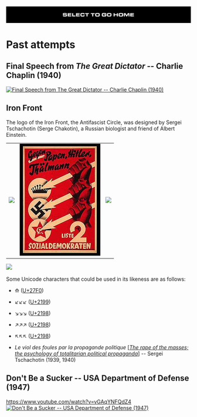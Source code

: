 [![](https://raw.githubusercontent.com/wdbm/InfoPeace/master/media/InfoPeace_home.png)](https://github.com/wdbm/InfoPeace/blob/master/README.md)

# Past attempts

## Final Speech from *The Great Dictator* -- Charlie Chaplin (1940)

[![Final Speech from *The Great Dictator* -- Charlie Chaplin (1940)](https://img.youtube.com/vi/J7GY1Xg6X20/maxresdefault.jpg)](https://www.youtube.com/watch?v=J7GY1Xg6X20)

## Iron Front

The logo of the Iron Front, the Antifascist Circle, was designed by Sergei Tschachotin (Serge Chakotin), a Russian biologist and friend of Albert Einstein.

|                                                                                           |                                                                                                                            |                                                                                           |
|-------------------------------------------------------------------------------------------|----------------------------------------------------------------------------------------------------------------------------|-------------------------------------------------------------------------------------------|
|![](https://upload.wikimedia.org/wikipedia/commons/c/c0/Eiserne_Front_Symbol.svg)          |![](https://raw.githubusercontent.com/wdbm/InfoPeace/master/media/99a93519e85250b91599aab3aea7928e.jpg)                     |![](https://upload.wikimedia.org/wikipedia/en/1/16/Cover_of_Dreipfeil_gegen_Hakenkreuz.jpg)|

![](https://upload.wikimedia.org/wikipedia/commons/3/3b/Polish_Bund_50_year_anniversary_celebration%2C_15_November_1947.jpg)

Some Unicode characters that could be used in its likeness are as follows:

- ⟰ ([U+27F0](https://www.fileformat.info/info/unicode/char/27f0/index.htm))
- ↙↙↙ ([U+2199](http://www.fileformat.info/info/unicode/char/2199/index.htm))
- ↘↘↘ ([U+2198](http://www.fileformat.info/info/unicode/char/2198/index.htm))
- ↗↗↗ ([U+2198](http://www.fileformat.info/info/unicode/char/2197/index.htm))
- ↖↖↖ ([U+2198](http://www.fileformat.info/info/unicode/char/2196/index.htm))

- *Le viol des foules par la propagande politique* [[*The rape of the masses; the psychology of totalitarian political propaganda*](https://archive.org/details/in.ernet.dli.2015.216264)] -- Sergei Tschachotin (1939, 1940)

## Don't Be a Sucker -- USA Department of Defense (1947)

https://www.youtube.com/watch?v=vGAqYNFQdZ4
[![Don't Be a Sucker -- USA Department of Defense (1947)](https://img.youtube.com/vi/vGAqYNFQdZ4/maxresdefault.jpg)](https://www.youtube.com/watch?v=vGAqYNFQdZ4)
